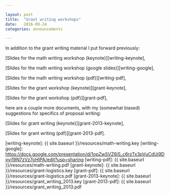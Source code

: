 ```yaml
---

layout: post
title:  "Grant writing workshops"
date:   2016-09-24
categories: announcements 

---
```


In addition to the grant writing material I put forward previously:

[Slides for the math writing workshop (keynote)][writing-keynote],

[Slides for the math writing workshop (google slides)][writing-google],

[Slides for the math writing workshop (pdf)][writing-pdf], 

[Slides for the grant workshop (keynote)][grant-keynote], 

[Slides for the grant workshop (pdf)][grant-pdf], 

here are a couple more documents, with my (somewhat biased) suggestions for specifics of proposal writing:

[Slides for grant writing (keynote)][grant-2013-keynote], 

[Slides for grant writing (pdf)][grant-2013-pdf]. 



[writing-keynote]: {{ site.baseurl }}/resources/math-writing.key
[writing-google]: https://docs.google.com/presentation/d/1opZwSVZ6iS_c6rzTx3pVuCdUi9Doyi19N7zVz7oHIPA/edit?usp=sharing
[writing-pdf]: {{ site.baseurl }}/resources/math-writing.pdf
[grant-keynote]: {{ site.baseurl }}/resources/grant-logistics.key
[grant-pdf]: {{ site.baseurl }}/resources/grant-logistics.pdf
[grant-2013-keynote]: {{ site.baseurl }}/resources/grant_writing_2013.key
[grant-2013-pdf]: {{ site.baseurl }}/resources/grant_writing_2013.pdf

